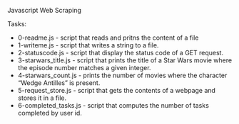 Javascript Web Scraping

Tasks:
- 0-readme.js - script that reads and pritns the content of a file
- 1-writeme.js - script that writes a string to a file.
- 2-statuscode.js - script that display the status code of a GET request.
- 3-starwars_title.js - script that prints the title of a Star Wars movie where the episode number matches a given integer.
- 4-starwars_count.js - prints the number of movies where the character “Wedge Antilles” is present.
- 5-request_store.js - script that gets the contents of a webpage and stores it in a file.
- 6-completed_tasks.js - script that computes the number of tasks completed by user id.